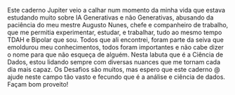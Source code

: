 Este caderno Jupiter veio a calhar num momento da minha vida que estava estudando muito sobre IA Generativas e não Generativas, abusando da paciência do meu mestre Augusto Nunes, chefe e companheiro de trabalho, que me permitia experimentar, estudar, e trabalhar, tudo ao mesmo tempo TDAH e Bipolar que sou. Todos que ali encontrei, foram parte da seiva que emoldurou meu conhecimentos, todos foram importantes e não cabe dizer o nome para que não esqueça de alguém. 
Nesta labuta que é a Ciência de Dados, estou lidando sempre com diversas nuances que me tornam cada dia mais capaz. Os Desafios são muitos, mas espero que este caderno @ ajude neste campo tão vasto e fecundo que é a análise e ciência de dados.
Façam bom proveito!
